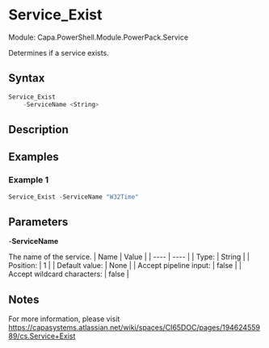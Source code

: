 # Service_Exist
Module: Capa.PowerShell.Module.PowerPack.Service

Determines if a service exists.

## Syntax

```powershell
Service_Exist
	-ServiceName <String>
```

## Description



## Examples

### Example 1
```powershell
Service_Exist -ServiceName "W32Time"
```
    

## Parameters

-**ServiceName**

The name of the service.
| Name | Value |
| ---- | ---- |
| Type: | String |
| Position: | 1 | 
| Default value: | None | 
| Accept pipeline input: | false | 
| Accept wildcard characters: | false | 


## Notes

For more information, please visit https://capasystems.atlassian.net/wiki/spaces/CI65DOC/pages/19462455989/cs.Service+Exist
